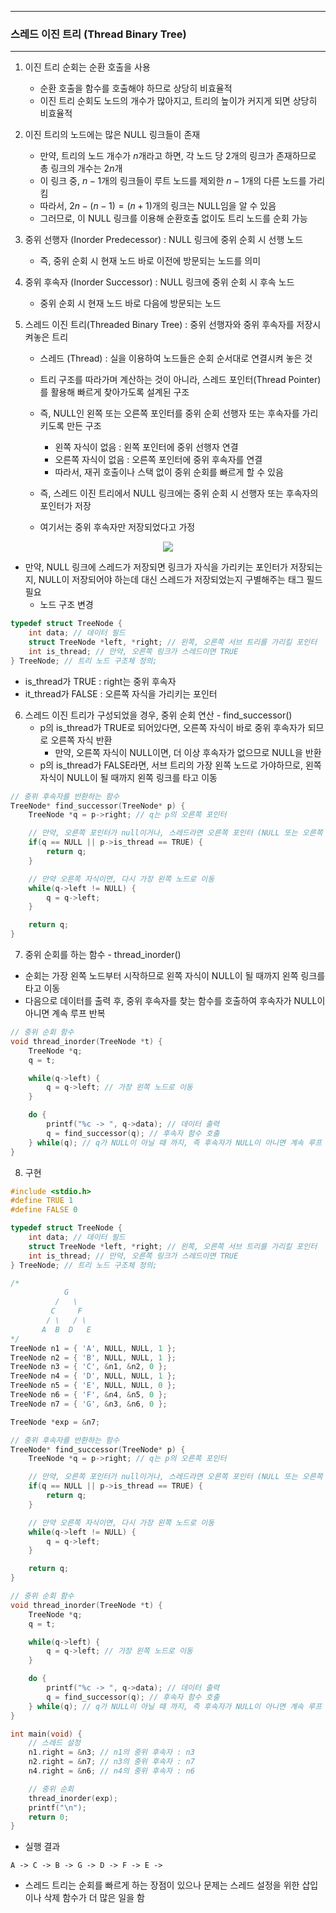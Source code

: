 -----
### 스레드 이진 트리 (Thread Binary Tree)
-----
1. 이진 트리 순회는 순환 호출을 사용
   - 순환 호출을 함수를 호출해야 하므로 상당히 비효율적
   - 이진 트리 순회도 노드의 개수가 많아지고, 트리의 높이가 커지게 되면 상당히 비효율적

2. 이진 트리의 노드에는 많은 NULL 링크들이 존재
   - 만약, 트리의 노드 개수가 $n$개라고 하면, 각 노드 당 2개의 링크가 존재하므로 총 링크의 개수는 $2n$개
   - 이 링크 중, $n - 1$개의 링크들이 루트 노드를 제외한 $n - 1$개의 다른 노드를 가리킴
   - 따라서, $2n - (n - 1) = (n + 1)$개의 링크는 NULL임을 알 수 있음
   - 그러므로, 이 NULL 링크를 이용해 순환호출 없이도 트리 노드를 순회 가능

3. 중위 선행자 (Inorder Predecessor) : NULL 링크에 중위 순회 시 선행 노드
   - 즉, 중위 순회 시 현재 노드 바로 이전에 방문되는 노드를 의미

4. 중위 후속자 (Inorder Successor) : NULL 링크에 중위 순회 시 후속 노드
   - 중위 순회 시 현재 노드 바로 다음에 방문되는 노드

5. 스레드 이진 트리(Threaded Binary Tree) : 중위 선행자와 중위 후속자를 저장시켜놓은 트리
   - 스레드 (Thread) : 실을 이용하여 노드들은 순회 순서대로 연결시켜 놓은 것
   - 트리 구조를 따라가며 계산하는 것이 아니라, 스레드 포인터(Thread Pointer)를 활용해 빠르게 찾아가도록 설계된 구조
   - 즉, NULL인 왼쪽 또는 오른쪽 포인터를 중위 순회 선행자 또는 후속자를 가리키도록 만든 구조
     + 왼쪽 자식이 없음 : 왼쪽 포인터에 중위 선행자 연결
     + 오른쪽 자식이 없음 : 오른쪽 포인터에 중위 후속자를 연결
     + 따라서, 재귀 호출이나 스택 없이 중위 순회를 빠르게 할 수 있음

   - 즉, 스레드 이진 트리에서 NULL 링크에는 중위 순회 시 선행자 또는 후속자의 포인터가 저장
   - 여기서는 중위 후속자만 저장되었다고 가정
<div align="center">
<img src="https://github.com/user-attachments/assets/a00d3a44-c455-49a4-99e0-829e9e892192">
</div>

   - 만약, NULL 링크에 스레드가 저장되면 링크가 자식을 가리키는 포인터가 저장되는지, NULL이 저장되어야 하는데 대신 스레드가 저장되었는지 구별해주는 태그 필드 필요
      + 노드 구조 변경
```c
typedef struct TreeNode {
    int data; // 데이터 필드
    struct TreeNode *left, *right; // 왼쪽, 오른쪽 서브 트리를 가리킬 포인터
    int is_thread; // 만약, 오른쪽 링크가 스레드이면 TRUE
} TreeNode; // 트리 노드 구조체 정의;
```

   - is_thread가 TRUE : right는 중위 후속자
   - it_thread가 FALSE : 오른쪽 자식을 가리키는 포인터

6. 스레드 이진 트리가 구성되었을 경우, 중위 순회 연산 - find_successor()
   - p의 is_thread가 TRUE로 되어있다면, 오른쪽 자식이 바로 중위 후속자가 되므로 오른쪽 자식 반환
     + 만약, 오른쪽 자식이 NULL이면, 더 이상 후속자가 없으므로 NULL을 반환
   - p의 is_thread가 FALSE라면, 서브 트리의 가장 왼쪽 노드로 가야하므로, 왼쪽 자식이 NULL이 될 때까지 왼쪽 링크를 타고 이동

```c
// 중위 후속자를 반환하는 함수
TreeNode* find_successor(TreeNode* p) {
    TreeNode *q = p->right; // q는 p의 오른쪽 포인터

    // 만약, 오른쪽 포인터가 null이거나, 스레드라면 오른쪽 포인터 (NULL 또는 오른쪽 자식) 반환
    if(q == NULL || p->is_thread == TRUE) { 
        return q;
    } 

    // 만약 오른쪽 자식이면, 다시 가장 왼쪽 노드로 이동
    while(q->left != NULL) {
        q = q->left;
    }

    return q;
}
```

7. 중위 순회를 하는 함수 - thread_inorder()
  - 순회는 가장 왼쪽 노드부터 시작하므로 왼쪽 자식이 NULL이 될 때까지 왼쪽 링크를 타고 이동
  - 다음으로 데이터를 출력 후, 중위 후속자를 찾는 함수를 호출하여 후속자가 NULL이 아니면 계속 루프 반복

```c
// 중위 순회 함수
void thread_inorder(TreeNode *t) {
    TreeNode *q;
    q = t;

    while(q->left) {
        q = q->left; // 가장 왼쪽 노드로 이동
    }

    do {    
        printf("%c -> ", q->data); // 데이터 출력
        q = find_successor(q); // 후속자 함수 호출
    } while(q); // q가 NULL이 아닐 때 까지, 즉 후속자가 NULL이 아니면 계속 루프 반복
}
```

8. 구현
```c
#include <stdio.h>
#define TRUE 1
#define FALSE 0

typedef struct TreeNode {
    int data; // 데이터 필드
    struct TreeNode *left, *right; // 왼쪽, 오른쪽 서브 트리를 가리킬 포인터
    int is_thread; // 만약, 오른쪽 링크가 스레드이면 TRUE
} TreeNode; // 트리 노드 구조체 정의;

/*
            G
          /   \
         C     F 
        / \   / \
       A  B  D   E
*/
TreeNode n1 = { 'A', NULL, NULL, 1 };
TreeNode n2 = { 'B', NULL, NULL, 1 };
TreeNode n3 = { 'C', &n1, &n2, 0 };
TreeNode n4 = { 'D', NULL, NULL, 1 };
TreeNode n5 = { 'E', NULL, NULL, 0 };
TreeNode n6 = { 'F', &n4, &n5, 0 };
TreeNode n7 = { 'G', &n3, &n6, 0 };

TreeNode *exp = &n7;

// 중위 후속자를 반환하는 함수
TreeNode* find_successor(TreeNode* p) {
    TreeNode *q = p->right; // q는 p의 오른쪽 포인터

    // 만약, 오른쪽 포인터가 null이거나, 스레드라면 오른쪽 포인터 (NULL 또는 오른쪽 자식) 반환
    if(q == NULL || p->is_thread == TRUE) { 
        return q;
    } 

    // 만약 오른쪽 자식이면, 다시 가장 왼쪽 노드로 이동
    while(q->left != NULL) {
        q = q->left;
    }

    return q;
}

// 중위 순회 함수
void thread_inorder(TreeNode *t) {
    TreeNode *q;
    q = t;

    while(q->left) {
        q = q->left; // 가장 왼쪽 노드로 이동
    }

    do {    
        printf("%c -> ", q->data); // 데이터 출력
        q = find_successor(q); // 후속자 함수 호출
    } while(q); // q가 NULL이 아닐 때 까지, 즉 후속자가 NULL이 아니면 계속 루프 반복
}

int main(void) {
    // 스레드 설정
    n1.right = &n3; // n1의 중위 후속자 : n3
    n2.right = &n7; // n3의 중위 후속자 : n7
    n4.right = &n6; // n4의 중위 후속자 : n6

    // 중위 순회
    thread_inorder(exp);
    printf("\n");
    return 0;
}
```
  - 실행 결과
```
A -> C -> B -> G -> D -> F -> E -> 
```
  - 스레드 트리는 순회를 빠르게 하는 장점이 있으나 문제는 스레드 설정을 위한 삽입이나 삭제 함수가 더 많은 일을 함
